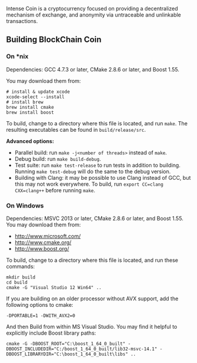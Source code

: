 Intense Coin is a cryptocurrency focused on providing a decentralized mechanism of exchange, and anonymity via untraceable and unlinkable transactions.

## Building BlockChain Coin

### On *nix

Dependencies: GCC 4.7.3 or later, CMake 2.8.6 or later, and Boost 1.55.

You may download them from:

```
# install & update xcode
xcode-select --install
# install brew
brew install cmake
brew install boost
```
To build, change to a directory where this file is located, and run `make`. The resulting executables can be found in `build/release/src`.

**Advanced options:**

* Parallel build: run `make -j<number of threads>` instead of `make`.
* Debug build: run `make build-debug`.
* Test suite: run `make test-release` to run tests in addition to building. Running `make test-debug` will do the same to the debug version.
* Building with Clang: it may be possible to use Clang instead of GCC, but this may not work everywhere. To build, run `export CC=clang CXX=clang++` before running `make`.


### On Windows
Dependencies: MSVC 2013 or later, CMake 2.8.6 or later, and Boost 1.55. You may download them from:

* http://www.microsoft.com/
* http://www.cmake.org/
* http://www.boost.org/

To build, change to a directory where this file is located, and run these commands: 
```
mkdir build
cd build
cmake -G "Visual Studio 12 Win64" ..
```

If you are building on an older processor without AVX support, add the following options to cmake:

```
-DPORTABLE=1 -DWITH_AVX2=0
```

And then Build from within MS Visual Studio. You may find it helpful to explicitly include Boost library paths:

```
cmake -G -DBOOST_ROOT="C:\boost_1_64_0_built" -DBOOST_INCLUDEDIR="C:/boost_1_64_0_built/lib32-msvc-14.1" -DBOOST_LIBRARYDIR="C:\boost_1_64_0_built\libs" ..
 ```
